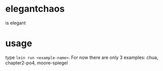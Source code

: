 # elegantchaos

is elegant

# usage

type `lein run <example-name>`.
For now there are only 3 examples: chua, chapter2-po4, moore-spiegel

